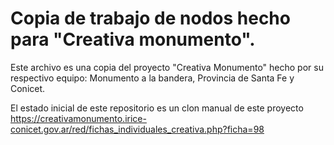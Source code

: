 # Copia de trabajo de nodos hecho para "Creativa monumento".

Este archivo es una copia del proyecto "Creativa Monumento" hecho por su respectivo equipo: Monumento a la bandera, Provincia de Santa Fe y Conicet.

El estado inicial de este repositorio es un clon manual de este proyecto https://creativamonumento.irice-conicet.gov.ar/red/fichas_individuales_creativa.php?ficha=98
